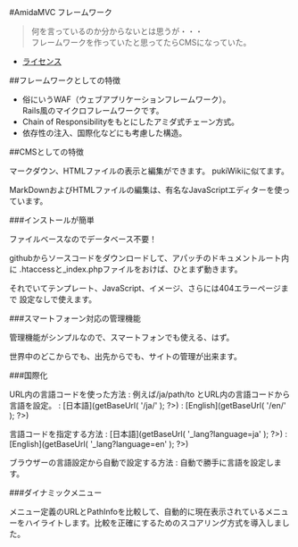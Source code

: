 #AmidaMVC フレームワーク

> 何を言っているのか分からないとは思うが・・・  
フレームワークを作っていたと思ってたらCMSになっていた。

*    [ライセンス](LICENSE.txt)

##フレームワークとしての特徴

*   俗にいうWAF（ウェブアプリケーションフレームワーク）。  
    Rails風のマイクロフレームワークです。
*   Chain of Responsibilityをもとにしたアミダ式チェーン方式。
*   依存性の注入、国際化などにも考慮した構造。

##CMSとしての特徴

マークダウン、HTMLファイルの表示と編集ができます。
pukiWikiに似てます。

MarkDownおよびHTMLファイルの編集は、有名なJavaScriptエディターを使っています。

###インストールが簡単

ファイルベースなのでデータベース不要！

githubからソースコードをダウンロードして、アパッチのドキュメントルート内に
.htaccessと_index.phpファイルをおけば、ひとまず動きます。

それでいてテンプレート、JavaScript、イメージ、さらには404エラーページまで
設定なしで使えます。

###スマートフォーン対応の管理機能

管理機能がシンプルなので、スマートフォンでも使える、はず。

世界中のどこからでも、出先からでも、サイトの管理が出来ます。

###国際化

URL内の言語コードを使った方法
: 例えば/ja/path/to とURL内の言語コードから言語を設定。
: [日本語](<?php echo $_ctrl->getBaseUrl( '/ja/' ); ?>)
: [English](<?php echo $_ctrl->getBaseUrl( '/en/' ); ?>)

言語コードを指定する方法
: [日本語](<?php echo $_ctrl->getBaseUrl( '_lang?language=ja' ); ?>)
: [English](<?php echo $_ctrl->getBaseUrl( '_lang?language=en' ); ?>)

ブラウザーの言語設定から自動で設定する方法
: 自動で勝手に言語を設定します。

###ダイナミックメニュー

メニュー定義のURLとPathInfoを比較して、自動的に現在表示されているメニューをハイライトします。比較を正確にするためのスコアリング方式を導入しました。
